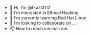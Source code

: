 - 👋 Hi, I’m @fkazi3112
- 👀 I’m interested in Ethical Hacking  
- 🌱 I’m currently learning Red Hat Linux
- 💞️ I’m looking to collaborate on ...
- 📫 How to reach me mail me.

<!---
fkazi3112/fkazi3112 is a ✨ special ✨ repository because its `README.md` (this file) appears on your GitHub profile.
You can click the Preview link to take a look at your changes.
--->
